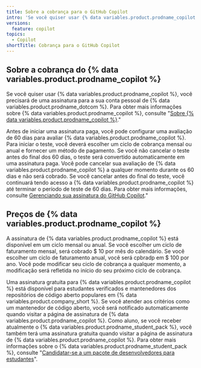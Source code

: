 ```yaml
---
title: Sobre a cobrança para o GitHub Copilot
intro: 'Se você quiser usar {% data variables.product.prodname_copilot %}, você precisará de uma assinatura para sua conta de {% data variables.product.prodname_dotcom %}.'
versions:
  feature: copilot
topics:
  - Copilot
shortTitle: Cobrança para o GitHub Copilot
---
```


## Sobre a cobrança do {% data variables.product.prodname_copilot %}

Se você quiser usar {% data variables.product.prodname_copilot %}, você precisará de uma assinatura para a sua conta pessoal de {% data variables.product.prodname_dotcom %}. Para obter mais informações sobre {% data variables.product.prodname_copilot %}, consulte "[Sobre {% data variables.product.prodname_copilot %}](/en/copilot/overview-of-github-copilot/about-github-copilot)."

Antes de iniciar uma assinatura paga, você pode configurar uma avaliação de 60 dias para avaliar {% data variables.product.prodname_copilot %}. Para iniciar o teste, você deverá escolher um ciclo de cobrança mensal ou anual e fornecer um método de pagamento. Se você não cancelar o teste antes do final dos 60 dias, o teste será convertido automaticamente em uma assinatura paga. Você pode cancelar sua avaliação de {% data variables.product.prodname_copilot %} a qualquer momento durante os 60 dias e não será cobrado. Se você cancelar antes do final do teste, você continuará tendo acesso a {% data variables.product.prodname_copilot %} até terminar o período de teste de 60 dias. Para obter mais informações, consulte [Gerenciando sua assinatura do GitHub Copilot](/en/billing/managing-billing-for-github-copilot/managing-your-github-copilot-subscription)."

## Preços de {% data variables.product.prodname_copilot %}

A assinatura de {% data variables.product.prodname_copilot %} está disponível em um ciclo mensal ou anual. Se você escolher um ciclo de faturamento mensal, será cobrado $ 10 por mês do calendário. Se você escolher um ciclo de faturamento anual, você será cpbradp em $ 100 por ano. Você pode modificar seu ciclo de cobrança a qualquer momento, a modificação será refletida no início do seu próximo ciclo de cobrança.

Uma assinatura gratuita para {% data variables.product.prodname_copilot %} está disponível para estudantes verificados e mantenedores dos repositórios de código aberto populares em {% data variables.product.company_short %}. Se você atender aos critérios como um mantenedor de código aberto, você será notificado automaticamente quando visitar a página de assinatura de {% data variables.product.prodname_copilot %}. Como aluno, se você receber atualmente o {% data variables.product.prodname_student_pack %}, você também terá uma assinatura gratuita quando visitar a página de assinatura de {% data variables.product.prodname_copilot %}. Para obter mais informações sobre o {% data variables.product.prodname_student_pack %}, consulte "[Candidatar-se a um pacote de desenvolvedores para estudantes](/free-pro-team@latest/education/explore-the-benefits-of-teaching-and-learning-with-github-education/use-github-for-your-schoolwork/apply-for-a-student-developer-pack)".
